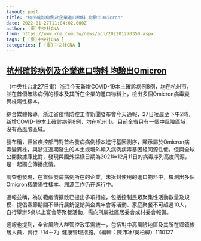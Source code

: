 ```yaml
---
layout: post
title: "杭州確診病例及企業進口物料 均驗出Omicron"
date: 2022-01-27T11:04:02.000Z
author: (臺)中央社CNA
from: https://www.cna.com.tw/news/acn/202201270350.aspx
tags: [ (臺)中央社CNA ]
categories: [ (臺)中央社CNA ]
---
```

<!--1643281442000-->
[杭州確診病例及企業進口物料 均驗出Omicron](https://www.cna.com.tw/news/acn/202201270350.aspx)
------

<div>
<div></div><div><p>（中央社台北27日電）浙江今天新增COVID-19本土確診病例8例，均在杭州市，並在首個確診病例的樣本及其所在企業的進口物料上，檢出多個Omicron病毒變異株陽性樣本。</p><p>綜合媒體報導，浙江省疫情防控工作新聞發布會今天通報，27日凌晨至下午2時，新增COVID-19本土確診病例8例，均在杭州市。目前全省只有一個中風險區域，沒有高風險區域。</p><p>發布稱，經省疾控部門對首名發病病例樣本進行基因測序，顯示屬於Omicron病毒變異株，與浙江近期發生的本土或境外輸入病例病毒基因組同源性低。但與全球公開數據庫比對，發現與國外採樣日期為2021年12月11日的病毒序列高度同源，是一起獨立傳播疫情。</p><p>調查也發現，在首個發病病例所在的企業，未拆封使用的進口物料中，檢測出多個Omicron核酸陽性樣本。溯源工作仍在進行中。</p><p>通報並稱，為防範疫情擴散已提出多項措施，包括控制民眾聚集性活動數量及規模、提倡春節期間不舉行展銷促銷與企業年會等活動、家庭聚餐不可超過10人，自行舉辦5桌以上宴會等聚餐活動，需向所屬社區居委會或村委會報備。</p><p>通報也提到，全省風險人群管控政策需統一，包括對中高風險地區及其所在鄉鎮旅居人員，實行「14＋7」健康管理措施。（編輯：陳沛冰/吳柏緯）1110127</p></div>
</div>
